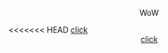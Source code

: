 <p align='center'>WoW</p>
<<<<<<< HEAD
<a href="https://mrflusha.github.io/regform.github.io/" align='center' link='grey' vlink='green'>click</a>
<div  align='center'><a href="https://mrflusha.github.io/regform.github.io/" target="_blank" link='grey' vlink='green'>click</a>
</div>

